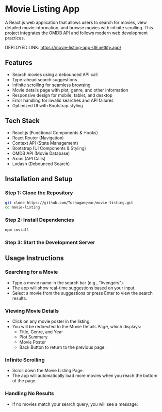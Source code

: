 # Movie Listing App

A React.js web application that allows users to search for movies, view detailed movie information, and browse movies with infinite scrolling. This project integrates the OMDB API and follows modern web development practices.

DEPLOYED LINK: https://movie-listing-app-09.netlify.app/

## Features

- Search movies using a debounced API call
- Type-ahead search suggestions
- Infinite scrolling for seamless browsing
- Movie details page with plot, genre, and other information
- Responsive design for mobile, tablet, and desktop
- Error handling for invalid searches and API failures
- Optimized UI with Bootstrap styling

## Tech Stack

- React.js (Functional Components & Hooks) 
- React Router (Navigation)
- Context API (State Management)
- Bootstrap (UI Components & Styling)
- OMDB API (Movie Database)
- Axios (API Calls)
- Lodash (Debounced Search)

## Installation and Setup

### Step 1: Clone the Repository
```sh
git clone https://github.com/Tushagangwar/movie-listing.git
cd movie-listing
```
### Step 2: Install Dependencies
```sh
npm install
```
### Step 3: Start the Development Server

## Usage Instructions

### Searching for a Movie
- Type a movie name in the search bar (e.g., "Avengers").
- The app will show real-time suggestions based on your input.
- Select a movie from the suggestions or press Enter to view the search results.

### Viewing Movie Details
- Click on any movie poster in the listing.
- You will be redirected to the Movie Details Page, which displays:
  - Title, Genre, and Year
  - Plot Summary
  - Movie Poster
  - Back Button to return to the previous page.

### Infinite Scrolling
- Scroll down the Movie Listing Page.
- The app will automatically load more movies when you reach the bottom of the page.

### Handling No Results
- If no movies match your search query, you will see a message:
